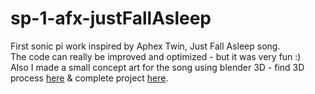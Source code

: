# sp-1-afx-justFallAsleep
First sonic pi work inspired by Aphex Twin, Just Fall Asleep song. <br />
The code can really be improved and optimized - but it was very fun :)<br />
Also I made a small concept art for the song using blender 3D - find 3D process [here](https://www.artstation.com/artwork/nEz1JE) & complete project [here](https://opensea.io/account?tab=created).
<br /><br />


